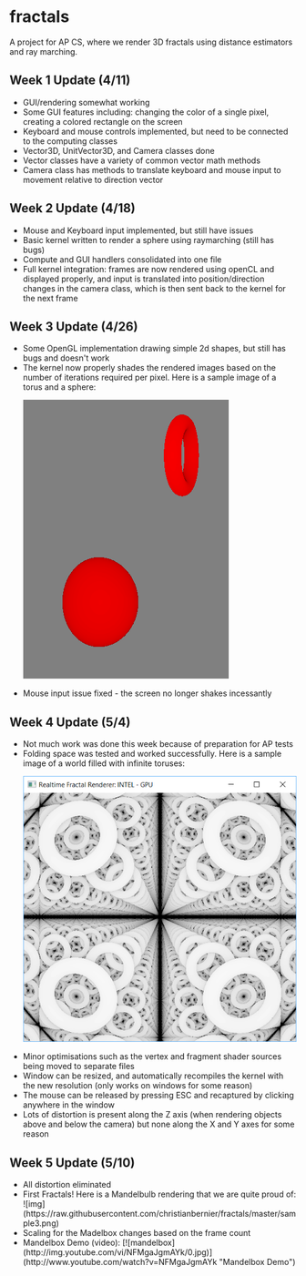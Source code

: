 # fractals
A project for AP CS, where we render 3D fractals using distance estimators and ray marching.

## Week 1 Update (4/11)
<ul>
  <li>GUI/rendering somewhat working</li>
  <li>Some GUI features including: changing the color of a single pixel, creating a colored rectangle on the screen</li>
  <li>Keyboard and mouse controls implemented, but need to be connected to the computing classes</li>
  <li>Vector3D, UnitVector3D, and Camera classes done</li>
  <li>Vector classes have a variety of common vector math methods</li>
  <li>Camera class has methods to translate keyboard and mouse input to movement relative to direction vector</li>
</ul>

## Week 2 Update (4/18)
<ul>
  <li>Mouse and Keyboard input implemented, but still have issues</li>
  <li>Basic kernel written to render a sphere using raymarching (still has bugs)</li>
  <li>Compute and GUI handlers consolidated into one file</li>
  <li>Full kernel integration: frames are now rendered using openCL and displayed properly, and input is translated into position/direction changes in the camera class, which is then sent back to the kernel for the next frame</li>
</ul>

## Week 3 Update (4/26)
<ul>
  <li>Some OpenGL implementation drawing simple 2d shapes, but still has bugs and doesn't work</li>
  <li>The kernel now properly shades the rendered images based on the number of iterations required per pixel. Here is a sample image of a torus and a sphere:
    
  ![img](https://raw.githubusercontent.com/christianbernier/fractals/master/sample.png)</li>
  <li>Mouse input issue fixed - the screen no longer shakes incessantly</li>
</ul>

## Week 4 Update (5/4)
<ul>
  <li>Not much work was done this week because of preparation for AP tests</li>
  <li>Folding space was tested and worked successfully. Here is a sample image of a world filled with infinite toruses:
    
  ![img](https://raw.githubusercontent.com/christianbernier/fractals/master/sample2.png)</li>
  <li>Minor optimisations such as the vertex and fragment shader sources being moved to separate files</li>
  <li>Window can be resized, and automatically recompiles the kernel with the new resolution (only works on windows for some reason)</li>
  <li>The mouse can be released by pressing ESC and recaptured by clicking anywhere in the window</li>
  <li>Lots of distortion is present along the Z axis (when rendering objects above and below the camera) but none along the X and Y axes for some reason</li>
</ul>

## Week 5 Update (5/10)
<ul>
  <li>All distortion eliminated</li>
  <li>First Fractals! Here is a Mandelbulb rendering that we are quite proud of:
  ![img](https://raw.githubusercontent.com/christianbernier/fractals/master/sample3.png)</li>
  <li>Scaling for the Madelbox changes based on the frame count</li>
  <li>Mandelbox Demo (video):
  [![mandelbox](http://img.youtube.com/vi/NFMgaJgmAYk/0.jpg)](http://www.youtube.com/watch?v=NFMgaJgmAYk "Mandelbox Demo")
  </li>
</ul>

